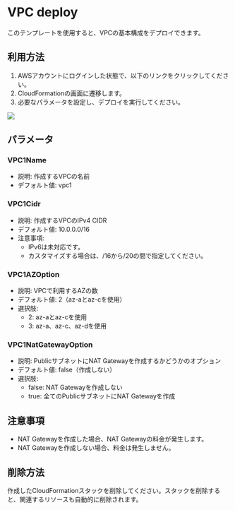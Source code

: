 # VPC deploy

このテンプレートを使用すると、VPCの基本構成をデプロイできます。

## 利用方法

1. AWSアカウントにログインした状態で、以下のリンクをクリックしてください。
2. CloudFormationの画面に遷移します。
3. 必要なパラメータを設定し、デプロイを実行してください。

[<img src="https://github.com/mirakuuu/aws-deploy-factory/assets/159740576/c2d15fc9-8371-479b-94b0-4e433118e12e">](https://ap-northeast-1.console.aws.amazon.com/cloudformation/home?region=ap-northeast-1#/stacks/quickcreate?templateURL=https%3A%2F%2Faws-deploy-factory-ap-northeast-1.s3.ap-northeast-1.amazonaws.com%2F00_vpc%2Fvpc.yml&stackName=VpcStack&param_VPC1Name=vpc1&param_VPC1Cidr=10.0.0.0%2F16&param_VPC1AZOption=2&param_VPC1NatGatewayOption=false)

## パラメータ

### VPC1Name

- 説明: 作成するVPCの名前
- デフォルト値: vpc1

### VPC1Cidr

- 説明: 作成するVPCのIPv4 CIDR
- デフォルト値: 10.0.0.0/16
- 注意事項:
  - IPv6は未対応です。
  - カスタマイズする場合は、/16から/20の間で指定してください。

### VPC1AZOption

- 説明: VPCで利用するAZの数
- デフォルト値: 2（az-aとaz-cを使用）
- 選択肢:
  - 2: az-aとaz-cを使用
  - 3: az-a、az-c、az-dを使用

### VPC1NatGatewayOption

- 説明: PublicサブネットにNAT Gatewayを作成するかどうかのオプション
- デフォルト値: false（作成しない）
- 選択肢:
  - false: NAT Gatewayを作成しない
  - true: 全てのPublicサブネットにNAT Gatewayを作成

## 注意事項

- NAT Gatewayを作成した場合、NAT Gatewayの料金が発生します。
- NAT Gatewayを作成しない場合、料金は発生しません。

## 削除方法

作成したCloudFormationスタックを削除してください。スタックを削除すると、関連するリソースも自動的に削除されます。